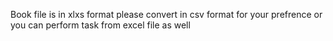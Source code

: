 Book file is in xlxs format please convert in csv format for your prefrence or you can perform task from excel file as well
